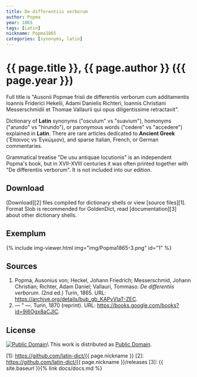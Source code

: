 ```yaml
---
title: De differentiis verborum
author: Popma
year: 1865
tags: [Latin]
nickname: Popma1865
categories: [synonyms, latin]
---
```

# {{ page.title }}, {{ page.author }} ({{ page.year }})

Full title is "Ausonii Popmae frisii de differentiis verborum cum additamentis Ioannis Friderici Hekelii, Adami Danielis Richteri, Ioannis Christiani Messerschmidii et Thomae Vallaurii qui opus diligentissime retractavit".

Dictionary of **Latin** synonyms ("osculum" vs "suavium"), homonyms ("arundo" vs "hirundo"), or paronymous words ("cedere" vs "accedere") explained in **Latin**. There are rare articles dedicated to **Ancient Greek** (Ἔπαινος vs Ἐγκώμιον), and sparse Italian, French, or German commentaries.

Grammatical treatise "De usu antiquae locutionis" is an independent Popma's book, but in XVII-XVIII centuries it was often printed together with "De differentiis verborum". It is not included into our edition.


## Download

[Download][2] files compiled for dictionary shells or view [source files][1]. Format Slob is recommended for GoldenDict, read [documentation][3] about other dictionary shells.


## Exemplum

{% include img-viewer.html img="img/Popma1865-3.png" id="1" %}


## Sources

1. Popma, Ausonius von; Heckel, Johann Friedrich; Messerschmid, Johann Christian; Richter, Adam Daniel; Vallauri, Tommaso. _De differentiis verborum._ (2nd ed.) Turin, 1865. URL: <https://archive.org/details/bub_gb_KAPvVIaT-ZEC>.
1. — " —. Turin, 1870 (reprint). URL: <https://books.google.com/books?id=9i6Ogx8aCJIC>.


## License

[![Public Domain](https://licensebuttons.net/p/mark/1.0/88x31.png)](http://creativecommons.org/publicdomain/mark/1.0/)\\
This work is distributed as [Public Domain](http://creativecommons.org/publicdomain/mark/1.0/).


[1]: https://github.com/latin-dict/{{ page.nickname }}
[2]: https://github.com/latin-dict/{{ page.nickname }}/releases
[3]: {{ site.baseurl }}{% link docs/docs.md %}
